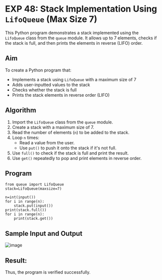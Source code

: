 # EXP 48: Stack Implementation Using `LifoQueue` (Max Size 7) 

This Python program demonstrates a stack implemented using the `LifoQueue` class from the `queue` module. It allows up to 7 elements, checks if the stack is full, and then prints the elements in reverse (LIFO) order.

##  Aim

To create a Python program that:
- Implements a stack using `LifoQueue` with a maximum size of 7
- Adds user-inputted values to the stack
- Checks whether the stack is full
- Prints the stack elements in reverse order (LIFO)

##  Algorithm

1. Import the `LifoQueue` class from the `queue` module.
2. Create a stack with a maximum size of 7.
3. Read the number of elements (`n`) to be added to the stack.
4. Loop `n` times:
   - Read a value from the user.
   - Use `put()` to push it onto the stack if it's not full.
5. Use `full()` to check if the stack is full and print the result.
6. Use `get()` repeatedly to pop and print elements in reverse order.

## Program
```
from queue import LifoQueue
stack=LifoQueue(maxsize=7)

n=int(input())
for i in range(n):
    stack.put(input())
print(stack.full())
for i in range(n):
    print(stack.get())
```
##  Sample Input and Output
![image](https://github.com/user-attachments/assets/8d592eb5-56ac-401e-9fda-c44c7aa2cea6)

## Result:
Thus, the program is verified successfully.
